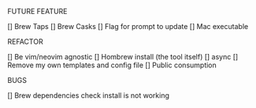 FUTURE FEATURE

[] Brew Taps
[] Brew Casks
[] Flag for prompt to update
[] Mac executable

REFACTOR

[] Be vim/neovim agnostic
[] Hombrew install (the tool itself)
[] async
[] Remove my own templates and config file
[] Public consumption

BUGS

[] Brew dependencies check install is not working

